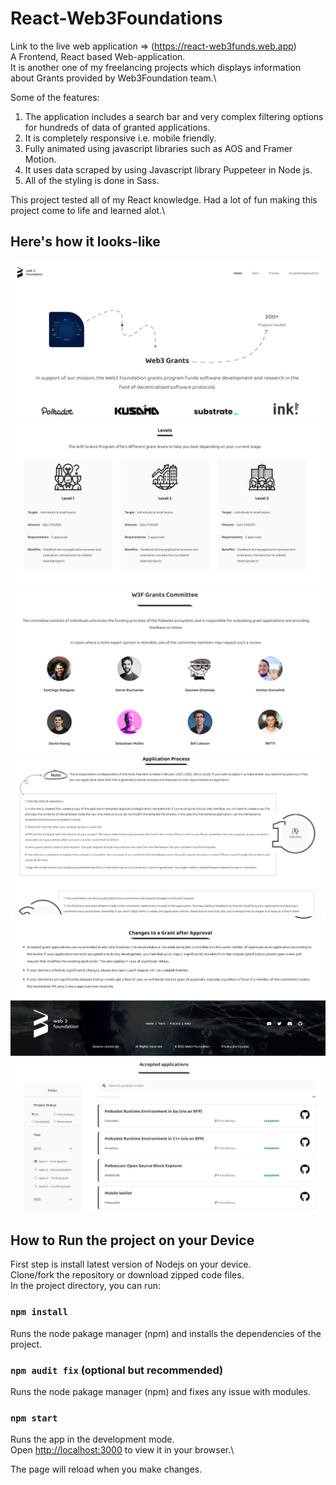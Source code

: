 # React-Web3Foundations

Link to the live web application => (https://react-web3funds.web.app) \
A Frontend, React based Web-application.\
It is another one of my freelancing projects which displays information about Grants provided by Web3Foundation team.\

Some of the features:
1. The application includes a search bar and very complex filtering options for hundreds of data of granted applications.
2. It is completely responsive i.e. mobile friendly.
3. Fully animated using javascript libraries such as AOS and Framer Motion.
4. It uses data scraped by using Javascript library Puppeteer in Node js.
5. All of the styling is done in Sass.

This project tested all of my React knowledge. Had a lot of fun making this project come to life and learned alot.\

## Here's how it looks-like

<img src='Preview/image-1.png' />
<img src='Preview/image-2.png' />
<img src='Preview/image-3.png' />
<img src='Preview/image-4.png' />
<img src='Preview/image-5.png' />
<img src='Preview/image-6.png' />

## How to Run the project on your Device

First step is install latest version of Nodejs on your device.\
Clone/fork the repository or download zipped code files.\
In the project directory, you can run:

### `npm install`

Runs the node pakage manager (npm) and installs the dependencies of the project.

### `npm audit fix` (optional but recommended)

Runs the node pakage manager (npm) and fixes any issue with modules.

### `npm start`

Runs the app in the development mode.\
Open [http://localhost:3000](http://localhost:3000) to view it in your browser.\

The page will reload when you make changes.
